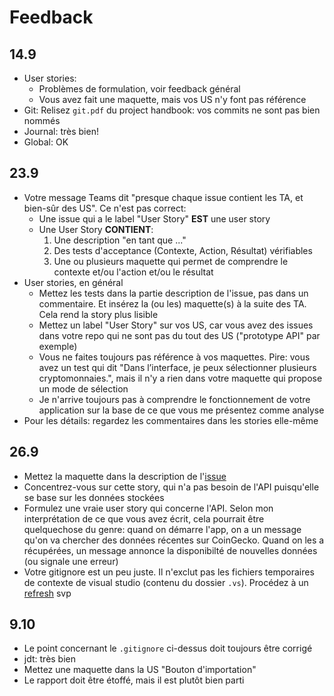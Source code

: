 # Feedback

## 14.9

- User stories:
  - Problèmes de formulation, voir feedback général
  - Vous avez fait une maquette, mais vos US n'y font pas référence
- Git: Relisez `git.pdf` du project handbook: vos commits ne sont pas bien nommés
- Journal: très bien!
- Global: OK

## 23.9

- Votre message Teams dit "presque chaque issue contient les TA, et bien-sûr des US". Ce n'est pas correct:
  - Une issue qui a le label "User Story" **EST** une user story
  - Une User Story **CONTIENT**:
    1. Une description "en tant que ..."
    2. Des tests d'acceptance (Contexte, Action, Résultat) vérifiables
    3. Une ou plusieurs maquette qui permet de comprendre le contexte et/ou l'action et/ou le résultat
- User stories, en général
  - Mettez les tests dans la partie description de l'issue, pas dans un commentaire. Et insérez la (ou les) maquette(s) à la suite des TA. Cela rend la story plus lisible
  - Mettez un label "User Story" sur vos US, car vous avez des issues dans votre repo qui ne sont pas du tout des US ("prototype API" par exemple)
  - Vous ne faites toujours pas référence à vos maquettes. Pire: vous avez un test qui dit "Dans l’interface, je peux sélectionner plusieurs cryptomonnaies.", mais il n'y a rien dans votre maquette qui propose un mode de sélection
  - Je n'arrive toujours pas à comprendre le fonctionnement de votre application sur la base de ce que vous me présentez comme analyse
- Pour les détails: regardez les commentaires dans les stories elle-même

## 26.9

- Mettez la maquette dans la description de l'[issue](https://github.com/Josefnademo/Plot_those_lines/issues/19)
- Concentrez-vous sur cette story, qui n'a pas besoin de l'API puisqu'elle se base sur les données stockées
- Formulez une vraie user story qui concerne l'API. Selon mon interprétation de ce que vous avez écrit, cela pourrait être quelquechose du genre: quand on démarre l'app, on a un message qu'on va chercher des données récentes sur CoinGecko. Quand on les a récupérées, un message annonce la disponibilté de nouvelles données (ou signale une erreur)
- Votre gitignore est un peu juste. Il n'exclut pas les fichiers temporaires de contexte de visual studio (contenu du dossier `.vs`). Procédez à un [refresh](https://sigalambigha.home.blog/2020/03/11/how-to-refresh-gitignore/) svp

## 9.10

- Le point concernant le `.gitignore` ci-dessus doit toujours être corrigé
- jdt: très bien
- Mettez une maquette dans la US "Bouton d'importation"
- Le rapport doit être étoffé, mais il est plutôt bien parti
